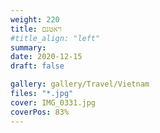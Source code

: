 ```yaml
---
weight: 220
title: ויאטנם
#title_align: "left"
summary: 
date: 2020-12-15
draft: false

gallery: gallery/Travel/Vietnam
files: "*.jpg"
cover: IMG_0331.jpg
coverPos: 83%
---
```

